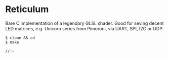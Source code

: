 # Reticulum

Bare C implementation of a legendary GLSL shader. Good for seving decent LED matrices, e.g. Unicorn series from Pimoroni, via UART, SPI, I2C or UDP.

```
$ clone && cd
$ make
```

`//:~`
